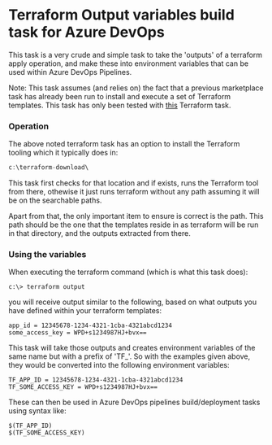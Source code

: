 # Terraform Output variables build task for Azure DevOps

This task is a very crude and simple task to take the 'outputs' of a terraform apply operation, and make these into environment variables that can be used within Azure DevOps Pipelines.

Note: This task assumes (and relies on) the fact that a previous marketplace task has already been run to install and execute a set of Terraform templates. This task has only been tested with [this](https://marketplace.visualstudio.com/items?itemName=petergroenewegen.PeterGroenewegen-Xpirit-Vsts-Release-Terraform#overview) Terraform task. 

### Operation
The above noted terraform task has an option to install the Terraform tooling which it typically does in: 
```c#
c:\terraform-download\
```
This task first checks for that location and if exists, runs the Terraform tool from there, othewise it just runs terraform without any path assuming it will be on the searchable paths.

Apart from that, the only important item to ensure is correct is the path. This path should be the one that the templates reside in as terraform will be run in that directory, and the outputs extracted from there.

### Using the variables
When executing the terraform command (which is what this task does):
```
c:\> terraform output
```
you will receive output similar to the following, based on what outputs you have defined within your terraform templates:
```
app_id = 12345678-1234-4321-1cba-4321abcd1234
some_access_key = WPD+s1234987HJ+bvx==
```
This task will take those outputs and creates environment variables of the same name but with a prefix of 'TF_'. So with the examples given above, they would be converted into the following environment variables:
```
TF_APP_ID = 12345678-1234-4321-1cba-4321abcd1234
TF_SOME_ACCESS_KEY = WPD+s1234987HJ+bvx==
````
These can then be used in Azure DevOps pipelines build/deployment tasks using syntax like:
```
$(TF_APP_ID)
$(TF_SOME_ACCESS_KEY)
```
